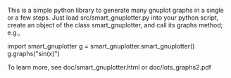 
This is a simple python library to generate many gnuplot graphs in a
single or a few steps.  Just load src/smart_gnuplotter.py into your
python script, create an object of the class smart_gnuplotter, and
call its graphs method; e.g.,

   import smart_gnuplotter
   g = smart_gnuplotter.smart_gnuplotter()
   g.graphs("sin(x)")

To learn more, see doc/smart_gnuplotter.html or doc/lots_graphs2.pdf
